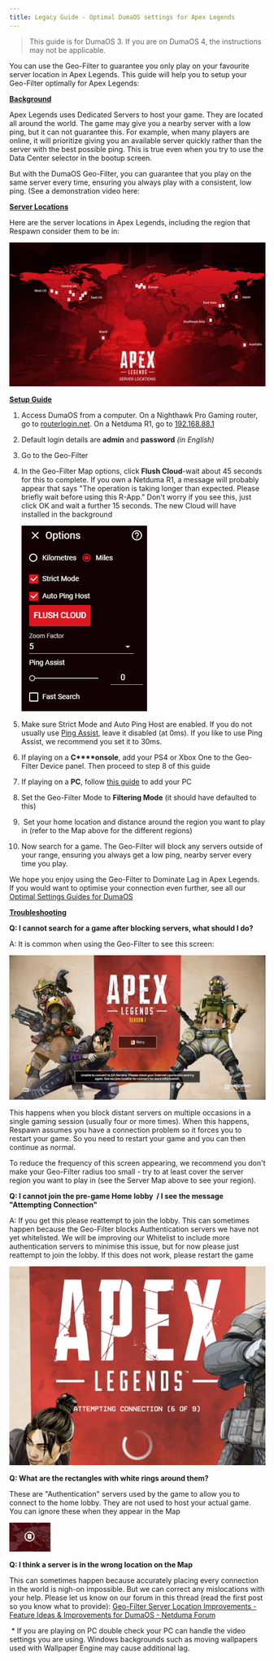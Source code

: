 ```yaml
---
title: Legacy Guide - Optimal DumaOS settings for Apex Legends
---
```


> This guide is for DumaOS 3. If you are on DumaOS 4, the instructions may not be applicable.

You can use the Geo-Filter to guarantee you only play on your favourite server location in Apex Legends. This guide will help you to setup your Geo-Filter optimally for Apex Legends:

**<u><span>Background</span></u>**

Apex Legends uses Dedicated Servers to host your game. They are located all around the world. The game may give you a nearby server with a low ping, but it can not guarantee this. For example, when many players are online, it will prioritize giving you an available server quickly rather than the server with the best possible ping. This is true even when you try to use the Data Center selector in the bootup screen. 

But with the DumaOS Geo-Filter, you can guarantee that you play on the same server every time, ensuring you always play with a consistent, low ping. (See a demonstration video here: 

**<u><span>Server Locations</span></u>**

Here are the server locations in Apex Legends, including the region that Respawn consider them to be in:

![tSWWx5x6RuNUUn4HqY6v9Y99JJx2TRQ7xg.jpg](optimal-settings-apex-legends/tSWWx5x6RuNUUn4HqY6v9Y99JJx2TRQ7xg.jpg)

**<u>Setup Guide</u>**

1. Access DumaOS from a computer. On a Nighthawk Pro Gaming router, go to [routerlogin.net](http://routerlogin.net). On a Netduma R1, go to [192.168.88.1](http://192.168.88.1) 
2. Default login details are **admin** and **password** *(in English)*
3. Go to the Geo-Filter
4. In the Geo-Filter Map options, click **Flush Cloud**-wait about 45 seconds for this to complete. If you own a Netduma R1, a message will probably appear that says "The operation is taking longer than expected. Please briefly wait before using this R-App." Don't worry if you see this, just click OK and wait a further 15 seconds. The new Cloud will have installed in the background

   ![oo_bi6cpNY6N0tq5PfqwRQnYVyPZlweqZg.png](optimal-settings-apex-legends/oo_bi6cpNY6N0tq5PfqwRQnYVyPZlweqZg.png)
5. Make sure Strict Mode and Auto Ping Host are enabled. If you do not usually use [Ping Assist](http://support.netduma.com/support/solutions/articles/16000087579), leave it disabled (at 0ms). If you like to use Ping Assist, we recommend you set it to 30ms.
6. If playing on a **C****onsole**, add your PS4 or Xbox One to the Geo-Filter Device panel. Then proceed to step 8 of this guide
7. If playing on a **PC**, follow [this guide](http://support.netduma.com/support/solutions/articles/16000092094-how-to-add-your-gaming-pc-to-the-dumaos-geo-filter) to add your PC
8. Set the Geo-Filter Mode to **Filtering Mode** (it should have defaulted to this)
9.  Set your home location and distance around the region you want to play in (refer to the Map above for the different regions)
10. Now search for a game. The Geo-Filter will block any servers outside of your range, ensuring you always get a low ping, nearby server every time you play. 

We hope you enjoy using the Geo-Filter to Dominate Lag in Apex Legends. If you would want to optimise your connection even further, see all our [Optimal Settings Guides for DumaOS](http://support.netduma.com/support/solutions/folders/16000090646)

**<u><span>Troubleshooting</span></u>**

**Q: I cannot search for a game after blocking servers, what should I do?**

A: It is common when using the Geo-Filter to see this screen:

![ZYxKtAMUJNUSJ1Sb2GHzdi5x1EUpyhp2xw.jpg](optimal-settings-apex-legends/ZYxKtAMUJNUSJ1Sb2GHzdi5x1EUpyhp2xw.jpg)

This happens when you block distant servers on multiple occasions in a single gaming session (usually four or more times). When this happens, Respawn assumes you have a connection problem so it forces you to restart your game. So you need to restart your game and you can then continue as normal.

To reduce the frequency of this screen appearing, we recommend you don't make your Geo-Filter radius too small - try to at least cover the server region you want to play in (see the Server Map above to see your region).

**Q: I cannot join the pre-game Home lobby  / I see the message "Attempting Connection"**

A: If you get this please reattempt to join the lobby. This can sometimes happen because the Geo-Filter blocks Authentication servers we have not yet whitelisted. We will be improving our Whitelist to include more authentication servers to minimise this issue, but for now please just reattempt to join the lobby. If this does not work, please restart the game

![aCbdm-S2PEeeGrcNUpDcroFtAsNYs2e5Mw.png](optimal-settings-apex-legends/aCbdm-S2PEeeGrcNUpDcroFtAsNYs2e5Mw.png)

**Q: What are the rectangles with white rings around them?**

 These are "Authentication" servers used by the game to allow you to connect to the home lobby. They are not used to host your actual game. You can ignore these when they appear in the Map

![YNgoTG7dTz3XjQZNJNpK-DxMA9UUKyjmtw.png](optimal-settings-apex-legends/YNgoTG7dTz3XjQZNJNpK-DxMA9UUKyjmtw.png)

**Q: I think a server is in the wrong location on the Map**

This can sometimes happen because accurately placing every connection in the world is nigh-on impossible. But we can correct any mislocations with your help. Please let us know on our forum in this thread (read the first post so you know what to provide): [Geo-Filter Server Location Improvements - Feature Ideas &amp; Improvements for DumaOS - Netduma Forum](https://forum.netduma.com/topic/28284-reporting-mislocated-geo-filter-servers/) 

 * If you are playing on PC double check your PC can handle the video settings you are using. Windows backgrounds such as moving wallpapers used with Wallpaper Engine may cause additional lag.
